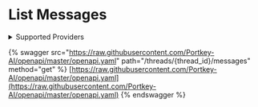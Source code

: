 # List Messages

<details>

<summary>Supported Providers</summary>

* OpenAI

</details>

{% swagger src="https://raw.githubusercontent.com/Portkey-AI/openapi/master/openapi.yaml" path="/threads/{thread_id}/messages" method="get" %}
[https://raw.githubusercontent.com/Portkey-AI/openapi/master/openapi.yaml](https://raw.githubusercontent.com/Portkey-AI/openapi/master/openapi.yaml)
{% endswagger %}
